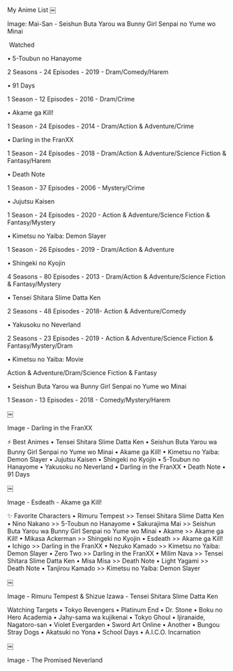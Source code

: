 
My Anime List
￼

Image: Mai-San - Seishun Buta Yarou wa Bunny Girl Senpai no Yume wo Minai

️‍️ Watched

• 5-Toubun no Hanayome

2 Seasons - 24 Episodes - 2019 - Dram/Comedy/Harem

• 91 Days

1 Season - 12 Episodes - 2016 - Dram/Crime

• Akame ga Kill!

1 Season - 24 Episodes - 2014 - Dram/Action & Adventure/Crime

• Darling in the FranXX

1 Season - 24 Episodes - 2018 - Dram/Action & Adventure/Science Fiction & Fantasy/Harem

• Death Note

1 Season - 37 Episodes - 2006 - Mystery/Crime

• Jujutsu Kaisen

1 Season - 24 Episodes - 2020 - Action & Adventure/Science Fiction & Fantasy/Mystery

• Kimetsu no Yaiba: Demon Slayer

1 Season - 26 Episodes - 2019 - Dram/Action & Adventure

• Shingeki no Kyojin

4 Seasons - 80 Episodes - 2013 - Dram/Action & Adventure/Science Fiction & Fantasy/Mystery

• Tensei Shitara Slime Datta Ken

2 Seasons - 48 Episodes - 2018- Action & Adventure/Comedy

• Yakusoku no Neverland

2 Seasons - 23 Episodes - 2019 - Action & Adventure/Science Fiction & Fantasy/Mystery/Dram

• Kimetsu no Yaiba: Movie

Action & Adventure/Dram/Science Fiction & Fantasy

• Seishun Buta Yarou wa Bunny Girl Senpai no Yume wo Minai

1 Season - 13 Episodes - 2018 - Comedy/Mystery/Harem

￼

Image - Darling in the FranXX

⚡ Best Animes
• Tensei Shitara Slime Datta Ken
• Seishun Buta Yarou wa Bunny Girl Senpai no Yume wo Minai
• Akame ga Kill!
• Kimetsu no Yaiba: Demon Slayer
• Jujutsu Kaisen
• Shingeki no Kyojin
• 5-Toubun no Hanayome
• Yakusoku no Neverland
• Darling in the FranXX
• Death Note
• 91 Days

￼

Image - Esdeath - Akame ga Kill!

✨ Favorite Characters
• Rimuru Tempest >> Tensei Shitara Slime Datta Ken
• Nino Nakano >> 5-Toubun no Hanayome
• Sakurajima Mai >> Seishun Buta Yarou wa Bunny Girl Senpai no Yume wo Minai
• Akame >> Akame ga Kill!
• Mikasa Ackerman >> Shingeki no Kyojin
• Esdeath >> Akame ga Kill!
• Ichigo >> Darling in the FranXX
• Nezuko Kamado >> Kimetsu no Yaiba: Demon Slayer
• Zero Two >> Darling in the FranXX
• Milim Nava >> Tensei Shitara Slime Datta Ken
• Misa Misa >> Death Note
• Light Yagami >> Death Note
• Tanjirou Kamado >> Kimetsu no Yaiba: Demon Slayer

￼

Image - Rimuru Tempest & Shizue Izawa - Tensei Shitara Slime Datta Ken

Watching Targets
• Tokyo Revengers
• Platinum End
• Dr. Stone
• Boku no Hero Academia
• Jahy-sama wa kujikenai
• Tokyo Ghoul
• Ijiranaide, Nagatoro-san
• Violet Evergarden
• Sword Art Online
• Another
• Bungou Stray Dogs
• Akatsuki no Yona
• School Days
• A.I.C.O. Incarnation

￼

Image - The Promised Neverland